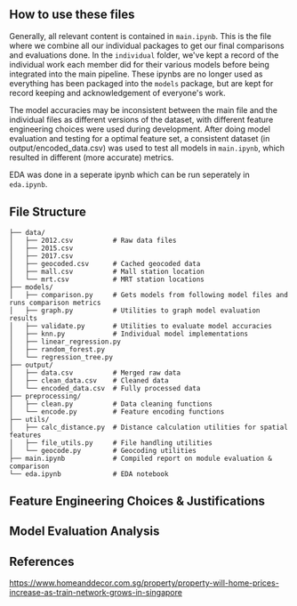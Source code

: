 ## How to use these files
Generally, all relevant content is contained in `main.ipynb`. This is the file where we combine all our individual packages to get our final comparisons and evaluations done. In the `individual` folder, we've kept a record of the individual work each member did for their various models before being integrated into the main pipeline. These ipynbs are no longer used as everything has been packaged into the `models` package, but are kept for record keeping and acknowledgement of everyone's work.

The model accuracies may be inconsistent between the main file and the individual files as different versions of the dataset, with different feature engineering choices were used during development. After doing model evaluation and testing for a optimal feature set, a consistent dataset (in output/encoded_data.csv) was used to test all models in `main.ipynb`, which resulted in different (more accurate) metrics.

EDA was done in a seperate ipynb which can be run seperately in `eda.ipynb`.
## File Structure

```
├── data/
│   ├── 2012.csv          # Raw data files
│   ├── 2015.csv
│   ├── 2017.csv
│   ├── geocoded.csv      # Cached geocoded data
│   ├── mall.csv          # Mall station location
│   └── mrt.csv           # MRT station locations
├── models/
│   ├── comparison.py     # Gets models from following model files and runs comparison metrics
│   ├── graph.py          # Utilities to graph model evaluation results
│   ├── validate.py       # Utilities to evaluate model accuracies
│   ├── knn.py            # Individual model implementations
│   ├── linear_regression.py     
│   ├── random_forest.py  
│   └── regression_tree.py   
├── output/
│   ├── data.csv          # Merged raw data
│   ├── clean_data.csv    # Cleaned data
│   └── encoded_data.csv  # Fully processed data
├── preprocessing/
│   ├── clean.py          # Data cleaning functions
│   └── encode.py         # Feature encoding functions
├── utils/
│   ├── calc_distance.py  # Distance calculation utilities for spatial features
│   ├── file_utils.py     # File handling utilities
│   └── geocode.py        # Geocoding utilities
├── main.ipynb            # Compiled report on module evaluation & comparison
└── eda.ipynb             # EDA notebook 

```

## Feature Engineering Choices & Justifications


## Model Evaluation Analysis


## References

https://www.homeanddecor.com.sg/property/property-will-home-prices-increase-as-train-network-grows-in-singapore



